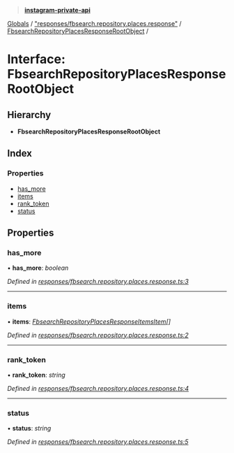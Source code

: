 > **[instagram-private-api](../README.md)**

[Globals](../README.md) / ["responses/fbsearch.repository.places.response"](../modules/_responses_fbsearch_repository_places_response_.md) / [FbsearchRepositoryPlacesResponseRootObject](_responses_fbsearch_repository_places_response_.fbsearchrepositoryplacesresponserootobject.md) /

# Interface: FbsearchRepositoryPlacesResponseRootObject

## Hierarchy

* **FbsearchRepositoryPlacesResponseRootObject**

## Index

### Properties

* [has_more](_responses_fbsearch_repository_places_response_.fbsearchrepositoryplacesresponserootobject.md#has_more)
* [items](_responses_fbsearch_repository_places_response_.fbsearchrepositoryplacesresponserootobject.md#items)
* [rank_token](_responses_fbsearch_repository_places_response_.fbsearchrepositoryplacesresponserootobject.md#rank_token)
* [status](_responses_fbsearch_repository_places_response_.fbsearchrepositoryplacesresponserootobject.md#status)

## Properties

###  has_more

• **has_more**: *boolean*

*Defined in [responses/fbsearch.repository.places.response.ts:3](https://github.com/dilame/instagram-private-api/blob/01eb399/src/responses/fbsearch.repository.places.response.ts#L3)*

___

###  items

• **items**: *[FbsearchRepositoryPlacesResponseItemsItem](_responses_fbsearch_repository_places_response_.fbsearchrepositoryplacesresponseitemsitem.md)[]*

*Defined in [responses/fbsearch.repository.places.response.ts:2](https://github.com/dilame/instagram-private-api/blob/01eb399/src/responses/fbsearch.repository.places.response.ts#L2)*

___

###  rank_token

• **rank_token**: *string*

*Defined in [responses/fbsearch.repository.places.response.ts:4](https://github.com/dilame/instagram-private-api/blob/01eb399/src/responses/fbsearch.repository.places.response.ts#L4)*

___

###  status

• **status**: *string*

*Defined in [responses/fbsearch.repository.places.response.ts:5](https://github.com/dilame/instagram-private-api/blob/01eb399/src/responses/fbsearch.repository.places.response.ts#L5)*